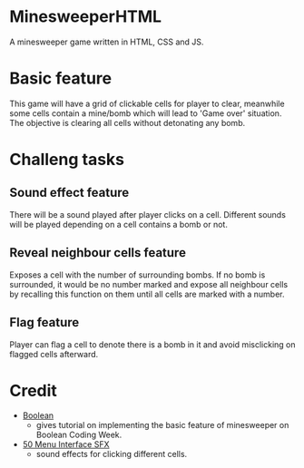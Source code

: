 # MinesweeperHTML
 A minesweeper game written in HTML, CSS and JS.

# Basic feature
 This game will have a grid of clickable cells for player to clear, meanwhile some cells contain a mine/bomb which will lead to 'Game over' situation. The objective is clearing all cells without detonating any bomb.

# Challeng tasks
 ## Sound effect feature
  There will be a sound played after player clicks on a cell. Different sounds will be played depending on a cell contains a bomb or not.
 ## Reveal neighbour cells feature
  Exposes a cell with the number of surrounding bombs. If no bomb is surrounded, it would be no number marked and expose all neighbour cells by recalling this function on them until all cells are marked with a number.
 ## Flag feature
  Player can flag a cell to denote there is a bomb in it and avoid misclicking on flagged cells afterward.

# Credit
 - [Boolean](https://boolean.co.uk/)
   - gives tutorial on implementing the basic feature of minesweeper on Boolean Coding Week.
 - [50 Menu Interface SFX](https://coloralpha.itch.io/50-menu-interface-sfx)
   - sound effects for clicking different cells.
